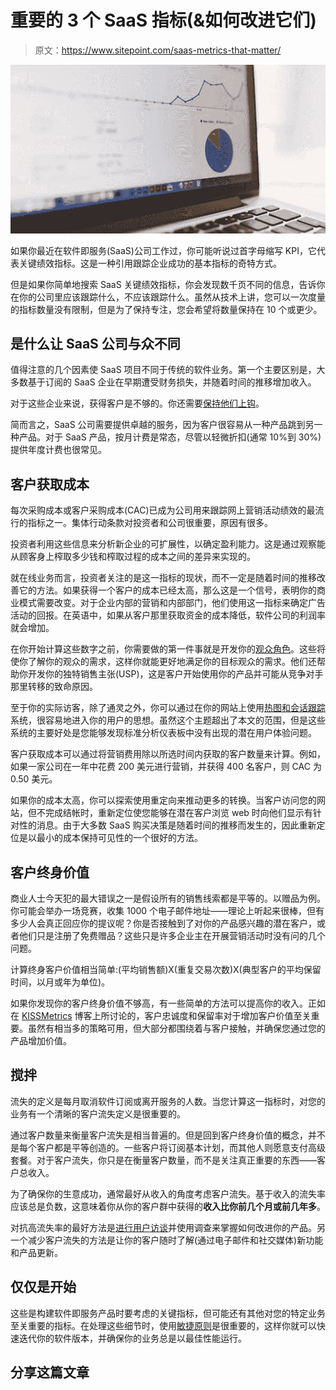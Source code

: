 # 重要的 3 个 SaaS 指标(&如何改进它们)

> 原文：<https://www.sitepoint.com/saas-metrics-that-matter/>

![SaaS metrics](img/c34080acdfa4958e99c42404b76cd895.png)

如果你最近在软件即服务(SaaS)公司工作过，你可能听说过首字母缩写 KPI，它代表关键绩效指标。这是一种引用跟踪企业成功的基本指标的奇特方式。

但是如果你简单地搜索 SaaS 关键绩效指标，你会发现数千页不同的信息，告诉你在你的公司里应该跟踪什么，不应该跟踪什么。虽然从技术上讲，您可以一次度量的指标数量没有限制，但是为了保持专注，您会希望将数量保持在 10 个或更少。

## 是什么让 SaaS 公司与众不同

值得注意的几个因素使 SaaS 项目不同于传统的软件业务。第一个主要区别是，大多数基于订阅的 SaaS 企业在早期遭受财务损失，并随着时间的推移增加收入。

对于这些企业来说，获得客户是不够的。你还需要[保持他们上钩](https://www.sitepoint.com/how-to-build-habit-forming-products/)。

简而言之，SaaS 公司需要提供卓越的服务，因为客户很容易从一种产品跳到另一种产品。对于 SaaS 产品，按月计费是常态，尽管以轻微折扣(通常 10%到 30%)提供年度计费也很常见。

## 客户获取成本

每次采购成本或客户采购成本(CAC)已成为公司用来跟踪网上营销活动绩效的最流行的指标之一。集体行动条款对投资者和公司很重要，原因有很多。

投资者利用这些信息来分析新企业的可扩展性，以确定盈利能力。这是通过观察能从顾客身上榨取多少钱和榨取过程的成本之间的差异来实现的。

就在线业务而言，投资者关注的是这一指标的现状，而不一定是随着时间的推移改善它的方法。如果获得一个客户的成本已经太高，那么这是一个信号，表明你的商业模式需要改变。对于企业内部的营销和内部部门，他们使用这一指标来确定广告活动的回报。在英语中，如果从客户那里获取资金的成本降低，软件公司的利润率就会增加。

在你开始计算这些数字之前，你需要做的第一件事就是开发你的[观众角色](http://www.convinceandconvert.com/social-media-strategy/how-to-create-customer-profiles-to-reach-your-target-audience/)。这些将使你了解你的观众的需求，这样你就能更好地满足你的目标观众的需求。他们还帮助你开发你的独特销售主张(USP)，这是客户开始使用你的产品并可能从竞争对手那里转移的致命原因。

至于你的实际访客，除了通灵之外，你可以通过在你的网站上使用[热图和会话跟踪](https://www.sitepoint.com/using-heatmaps-improve-usability-conversions/)系统，很容易地进入你的用户的思想。虽然这个主题超出了本文的范围，但是这些系统的主要好处是您能够发现标准分析仪表板中没有出现的潜在用户体验问题。

客户获取成本可以通过将营销费用除以所选时间内获取的客户数量来计算。例如，如果一家公司在一年中花费 200 美元进行营销，并获得 400 名客户，则 CAC 为 0.50 美元。

如果你的成本太高，你可以探索使用重定向来推动更多的转换。当客户访问您的网站，但不完成结帐时，重新定位使您能够在潜在客户浏览 web 时向他们显示有针对性的消息。由于大多数 SaaS 购买决策是随着时间的推移而发生的，因此重新定位是以最小的成本保持可见性的一个很好的方法。

## 客户终身价值

商业人士今天犯的最大错误之一是假设所有的销售线索都是平等的。以赠品为例。你可能会举办一场竞赛，收集 1000 个电子邮件地址——理论上听起来很棒，但有多少人会真正回应你的提议呢？你是否接触到了对你的产品感兴趣的潜在客户，或者他们只是注册了免费赠品？这些只是许多企业主在开展营销活动时没有问的几个问题。

计算终身客户价值相当简单:(平均销售额)X(重复交易次数)X(典型客户的平均保留时间，以月或年为单位)。

如果你发现你的客户终身价值不够高，有一些简单的方法可以提高你的收入。正如在 [KISSMetrics](https://blog.kissmetrics.com/increasing-customer-ltv-and-loyalty/) 博客上所讨论的，客户忠诚度和保留率对于增加客户价值至关重要。虽然有相当多的策略可用，但大部分都围绕着与客户接触，并确保您通过您的产品增加价值。

## 搅拌

流失的定义是每月取消软件订阅或离开服务的人数。当您计算这一指标时，对您的业务有一个清晰的客户流失定义是很重要的。

通过客户数量来衡量客户流失是相当普遍的。但是回到客户终身价值的概念，并不是每个客户都是平等创造的。一些客户将订阅基本计划，而其他人则愿意支付高级套餐。对于客户流失，你只是在衡量客户数量，而不是关注真正重要的东西——客户总收入。

为了确保你的生意成功，通常最好从收入的角度考虑客户流失。基于收入的流失率应该总是负数，这意味着你从你的客户群中获得的**收入比你前几个月或前几年多**。

对抗高流失率的最好方法是[进行用户访谈](https://www.sitepoint.com/conducting-user-interviews-will-actually-help/)并使用调查来掌握如何改进你的产品。另一个减少客户流失的方法是让你的客户随时了解(通过电子邮件和社交媒体)新功能和产品更新。

## 仅仅是开始

这些是构建软件即服务产品时要考虑的关键指标，但可能还有其他对您的特定业务至关重要的指标。在处理这些细节时，使用[敏捷原则](https://www.sitepoint.com/why-agile-is-a-competitive-advantage-for-the-digital-age/)是很重要的，这样你就可以快速迭代你的软件版本，并确保你的业务总是以最佳性能运行。

## 分享这篇文章